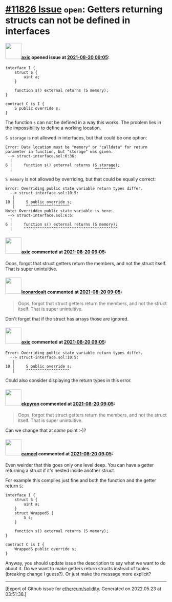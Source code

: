 # [\#11826 Issue](https://github.com/ethereum/solidity/issues/11826) `open`: Getters returning structs can not be defined in interfaces

#### <img src="https://avatars.githubusercontent.com/u/20340?v=4" width="50">[axic](https://github.com/axic) opened issue at [2021-08-20 09:05](https://github.com/ethereum/solidity/issues/11826):

```solidity
interface I {
    struct S {
        uint a;
    }

    function s() external returns (S memory);
}

contract C is I {
    S public override s;
}
```

The function `s` can not be defined in a way this works. The problem lies in the impossibility to define a working location.

`S storage` is not allowed in interfaces, but that could be one option:
```
Error: Data location must be "memory" or "calldata" for return parameter in function, but "storage" was given.
 --> struct-interface.sol:6:36:
  |
6 |     function s() external returns (S storage);
  |                                    ^^^^^^^^^
```

`S memory` is not allowed by overriding, but that could be equally correct:
```
Error: Overriding public state variable return types differ.
  --> struct-interface.sol:10:5:
   |
10 |     S public override s;
   |     ^^^^^^^^^^^^^^^^^^^
Note: Overridden public state variable is here:
 --> struct-interface.sol:6:5:
  |
6 |     function s() external returns (S memory);
  |     ^^^^^^^^^^^^^^^^^^^^^^^^^^^^^^^^^^^^^^^^^
```

#### <img src="https://avatars.githubusercontent.com/u/20340?v=4" width="50">[axic](https://github.com/axic) commented at [2021-08-20 09:05](https://github.com/ethereum/solidity/issues/11826#issuecomment-902551853):

Oops, forgot that struct getters return the members, and not the struct itself. That is super unintuitive.

#### <img src="https://avatars.githubusercontent.com/u/504195?u=ce2facd14af9fd474ebff49f0d44891f56f7500f&v=4" width="50">[leonardoalt](https://github.com/leonardoalt) commented at [2021-08-20 09:05](https://github.com/ethereum/solidity/issues/11826#issuecomment-902552584):

> Oops, forgot that struct getters return the members, and not the struct itself. That is super unintuitive.

Don't forget that if the struct has arrays those are ignored.

#### <img src="https://avatars.githubusercontent.com/u/20340?v=4" width="50">[axic](https://github.com/axic) commented at [2021-08-20 09:05](https://github.com/ethereum/solidity/issues/11826#issuecomment-902552615):

```
Error: Overriding public state variable return types differ.
  --> struct-interface.sol:10:5:
   |
10 |     S public override s;
   |     ^^^^^^^^^^^^^^^^^^^
```

Could also consider displaying the return types in this error.

#### <img src="https://avatars.githubusercontent.com/u/1347491?v=4" width="50">[ekpyron](https://github.com/ekpyron) commented at [2021-08-20 09:05](https://github.com/ethereum/solidity/issues/11826#issuecomment-902677362):

> Oops, forgot that struct getters return the members, and not the struct itself. That is super unintuitive.

Can we change that at *some* point :-)?

#### <img src="https://avatars.githubusercontent.com/u/137030?v=4" width="50">[cameel](https://github.com/cameel) commented at [2021-08-20 09:05](https://github.com/ethereum/solidity/issues/11826#issuecomment-902835510):

Even weirder that this goes only one level deep. You can have a getter returning a struct if it's nested inside another struct.

For example this compiles just fine and both the function and the getter return `S`:
```solidity
interface I {
    struct S {
        uint a;
    }
    struct WrappedS {
        S s;
    }

    function s() external returns (S memory);
}

contract C is I {
    WrappedS public override s;
}
```

Anyway, you should update issue the description to say what we want to do about it. Do we want to make getters return structs instead of tuples (breaking change I guess?). Or just make the message more explicit?


-------------------------------------------------------------------------------



[Export of Github issue for [ethereum/solidity](https://github.com/ethereum/solidity). Generated on 2022.05.23 at 03:51:38.]
